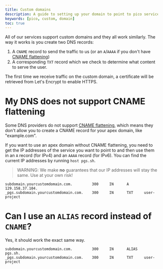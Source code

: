 ```yaml
---
title: Custom domains
description: A guide to setting up your domain to point to pico services
keywords: [pico, custom, domain]
toc: true
---
```


All of our services support custom domains and they all work similarly. The way
it works is you create two DNS records:

1. A `CNAME` record to send the traffic to us (or an `A`/`AAAA` if you don't
   have
   [CNAME flattening](https://developers.cloudflare.com/dns/cname-flattening/))
2. A corresponding `TXT` record which we check to determine what content to
   serve the user.

The first time we receive traffic on the custom domain, a certificate will be
retrieved from Let's Encrypt to enable HTTPS.

# My DNS does **not** support CNAME flattening

Some DNS providers do not support
[CNAME flattening](https://developers.cloudflare.com/dns/cname-flattening/),
which means they don't allow you to create a CNAME record for your apex domain,
like "example.com".

If you want to use an apex domain without CNAME flattening, you need to get the
IP addresses of the service you want to point to and then use them in an `A`
record (for IPv4) and an `AAAA` record (for IPv6). You can find the current IP
addresses by running `host pgs.sh`.

> WARNING: We make **no** guarantees that our IP addresses will stay the same.
> Use at your own risk!

```
subdomain.yourcustomdomain.com.         300     IN      A       129.158.37.104.
_pgs.subdomain.yourcustomdomain.com.    300     IN      TXT     user-project
```

# Can I use an `ALIAS` record instead of `CNAME`?

Yes, it should work the exact same way.

```
subdomain.yourcustomdomain.com.         300     IN      ALIAS   pgs.sh.
_pgs.subdomain.yourcustomdomain.com.    300     IN      TXT     user-project
```
